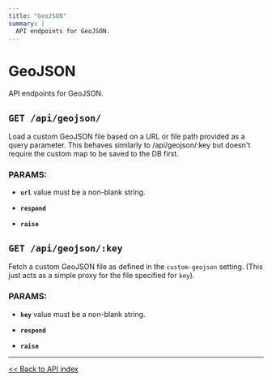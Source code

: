 ```yaml
---
title: "GeoJSON"
summary: |
  API endpoints for GeoJSON.
---
```


# GeoJSON

API endpoints for GeoJSON.

## `GET /api/geojson/`

Load a custom GeoJSON file based on a URL or file path provided as a query parameter.
  This behaves similarly to /api/geojson/:key but doesn't require the custom map to be saved to the DB first.

### PARAMS:

-  **`url`** value must be a non-blank string.

-  **`respond`** 

-  **`raise`**

## `GET /api/geojson/:key`

Fetch a custom GeoJSON file as defined in the `custom-geojson` setting. (This just acts as a simple proxy for the
  file specified for `key`).

### PARAMS:

-  **`key`** value must be a non-blank string.

-  **`respond`** 

-  **`raise`**

---

[<< Back to API index](../api-documentation.md)